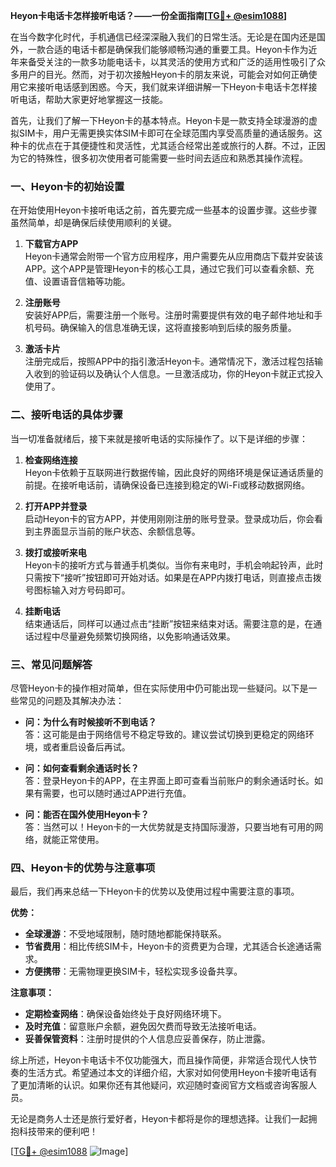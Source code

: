 **Heyon卡电话卡怎样接听电话？——一份全面指南[[TG💪+ @esim1088](https://t.me/s/esim1088)]**

在当今数字化时代，手机通信已经深深融入我们的日常生活。无论是在国内还是国外，一款合适的电话卡都是确保我们能够顺畅沟通的重要工具。Heyon卡作为近年来备受关注的一款多功能电话卡，以其灵活的使用方式和广泛的适用性吸引了众多用户的目光。然而，对于初次接触Heyon卡的朋友来说，可能会对如何正确使用它来接听电话感到困惑。今天，我们就来详细讲解一下Heyon卡电话卡怎样接听电话，帮助大家更好地掌握这一技能。

首先，让我们了解一下Heyon卡的基本特点。Heyon卡是一款支持全球漫游的虚拟SIM卡，用户无需更换实体SIM卡即可在全球范围内享受高质量的通话服务。这种卡的优点在于其便捷性和灵活性，尤其适合经常出差或旅行的人群。不过，正因为它的特殊性，很多初次使用者可能需要一些时间去适应和熟悉其操作流程。

### **一、Heyon卡的初始设置**

在开始使用Heyon卡接听电话之前，首先要完成一些基本的设置步骤。这些步骤虽然简单，却是确保后续使用顺利的关键。

1. **下载官方APP**  
   Heyon卡通常会附带一个官方应用程序，用户需要先从应用商店下载并安装该APP。这个APP是管理Heyon卡的核心工具，通过它我们可以查看余额、充值、设置语音信箱等功能。

2. **注册账号**  
   安装好APP后，需要注册一个账号。注册时需要提供有效的电子邮件地址和手机号码。确保输入的信息准确无误，这将直接影响到后续的服务质量。

3. **激活卡片**  
   注册完成后，按照APP中的指引激活Heyon卡。通常情况下，激活过程包括输入收到的验证码以及确认个人信息。一旦激活成功，你的Heyon卡就正式投入使用了。

### **二、接听电话的具体步骤**

当一切准备就绪后，接下来就是接听电话的实际操作了。以下是详细的步骤：

1. **检查网络连接**  
   Heyon卡依赖于互联网进行数据传输，因此良好的网络环境是保证通话质量的前提。在接听电话前，请确保设备已连接到稳定的Wi-Fi或移动数据网络。

2. **打开APP并登录**  
   启动Heyon卡的官方APP，并使用刚刚注册的账号登录。登录成功后，你会看到主界面显示当前的账户状态、余额信息等。

3. **拨打或接听来电**  
   Heyon卡的接听方式与普通手机类似。当你有来电时，手机会响起铃声，此时只需按下“接听”按钮即可开始对话。如果是在APP内拨打电话，则直接点击拨号图标输入对方号码即可。

4. **挂断电话**  
   结束通话后，同样可以通过点击“挂断”按钮来结束对话。需要注意的是，在通话过程中尽量避免频繁切换网络，以免影响通话效果。

### **三、常见问题解答**

尽管Heyon卡的操作相对简单，但在实际使用中仍可能出现一些疑问。以下是一些常见的问题及其解决办法：

- **问：为什么有时候接听不到电话？**  
  答：这可能是由于网络信号不稳定导致的。建议尝试切换到更稳定的网络环境，或者重启设备后再试。

- **问：如何查看剩余通话时长？**  
  答：登录Heyon卡的APP，在主界面上即可查看当前账户的剩余通话时长。如果有需要，也可以随时通过APP进行充值。

- **问：能否在国外使用Heyon卡？**  
  答：当然可以！Heyon卡的一大优势就是支持国际漫游，只要当地有可用的网络，就能正常使用。

### **四、Heyon卡的优势与注意事项**

最后，我们再来总结一下Heyon卡的优势以及使用过程中需要注意的事项。

**优势：**  
- **全球漫游**：不受地域限制，随时随地都能保持联系。  
- **节省费用**：相比传统SIM卡，Heyon卡的资费更为合理，尤其适合长途通话需求。  
- **方便携带**：无需物理更换SIM卡，轻松实现多设备共享。

**注意事项：**  
- **定期检查网络**：确保设备始终处于良好网络环境下。  
- **及时充值**：留意账户余额，避免因欠费而导致无法接听电话。  
- **妥善保管资料**：注册时提供的个人信息应妥善保存，防止泄露。

综上所述，Heyon卡电话卡不仅功能强大，而且操作简便，非常适合现代人快节奏的生活方式。希望通过本文的详细介绍，大家对如何使用Heyon卡接听电话有了更加清晰的认识。如果你还有其他疑问，欢迎随时查阅官方文档或咨询客服人员。

无论是商务人士还是旅行爱好者，Heyon卡都将是你的理想选择。让我们一起拥抱科技带来的便利吧！

[[TG💪+ @esim1088](https://t.me/s/esim1088) ![Image](https://i.postimg.cc/4NQfJmqS/Snipaste-2025-05-13-00-14-12.png)]